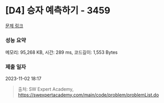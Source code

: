 # [D4] 승자 예측하기 - 3459 

[문제 링크](https://swexpertacademy.com/main/code/problem/problemDetail.do?contestProbId=AWFPoj1qANoDFAV0) 

### 성능 요약

메모리: 95,268 KB, 시간: 289 ms, 코드길이: 1,553 Bytes

### 제출 일자

2023-11-02 18:17



> 출처: SW Expert Academy, https://swexpertacademy.com/main/code/problem/problemList.do